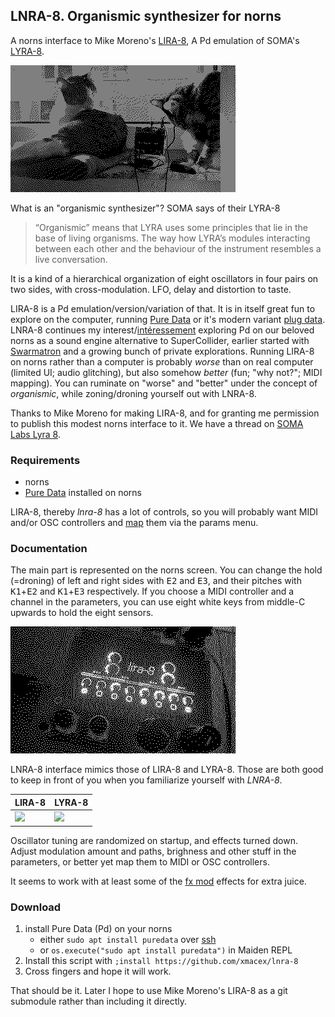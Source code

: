 ## LNRA-8. Organismic synthesizer for norns

A norns interface to Mike Moreno's [LIRA-8](https://github.com/MikeMorenoDSP/LIRA-8), A Pd emulation of SOMA's [LYRA-8](https://somasynths.com/lyra-organismic-synthesizer/).

![lnra-8-ab|720x406](lnra-8-ab.gif)

What is an "organismic synthesizer"? SOMA says of their LYRA-8

> “Organismic” means that LYRA uses some principles that lie in the base of living organisms. The way how LYRA’s modules interacting between each other and the behaviour of the instrument resembles a live conversation.

It is a kind of a hierarchical organization of eight oscillators in four pairs on two sides, with cross-modulation. LFO, delay and distortion to taste.

LIRA-8 is a Pd emulation/version/variation of that. It is in itself great fun to explore on the computer, running [Pure Data](https://llllllll.co/t/puredata-thread/7291) or it's modern variant [plug data](https://plugdata.org/). LNRA-8 continues my interest/[intéressement](https://en.wikipedia.org/wiki/Interessement) exploring Pd on our beloved norns as a sound engine alternative to SuperCollider, earlier started with [Swarmatron](https://llllllll.co/t/swarmatron/60315) and a growing bunch of private explorations. Running LIRA-8 on norns rather than a computer is probably *worse* than on real computer (limited UI; audio glitching), but also somehow *better* (fun; "why not?"; MIDI mapping). You can ruminate on "worse" and "better" under the concept of *organismic*, while zoning/droning yourself out with LNRA-8.

Thanks to Mike Moreno for making LIRA-8, and for granting me permission to publish this modest norns interface to it. We have a thread on [SOMA Labs Lyra 8](https://llllllll.co/t/soma-labs-lyra-8/22513).

### Requirements

- norns
- [Pure Data](https://puredata.info/) installed on norns

LIRA-8, thereby *lnra-8* has a lot of controls, so you will probably want MIDI and/or OSC controllers and [map](https://monome.org/docs/norns/control-clock/#map) them via the params menu.

### Documentation

The main part is represented on the norns screen. You can change the hold (=droning) of left and right sides with <kbd>E2</kbd> and <kbd>E3</kbd>, and their pitches with <kbd>K1</kbd>+<kbd>E2</kbd> and <kbd>K1</kbd>+<kbd>E3</kbd> respectively. If you choose a MIDI controller and a channel in the parameters, you can use eight white keys from middle-C upwards to hold the eight sensors. 

![|720x406](lnra-8.gif)

LNRA-8 interface mimics those of LIRA-8 and LYRA-8. Those are both good to keep in front of you when you familiarize yourself with *LNRA-8*.

| LIRA-8 | LYRA-8 |
|--- | ---|
| ![](https://raw.githubusercontent.com/MikeMorenoAudio/LIRA-8/master/GUI.png) | ![](https://somasynths.com/wp-content/uploads/2021/05/img_2D_0014.png) |

Oscillator tuning are randomized on startup, and effects turned down. Adjust modulation amount and paths, brighness and other stuff in the parameters, or better yet map them to MIDI or OSC controllers.

It seems to work with at least some of the [fx mod](https://llllllll.co/t/fx-mod/62726) effects for extra juice.

### Download

1. install Pure Data (Pd) on your norns
   - either `sudo apt install puredata` over [ssh](https://monome.org/docs/norns/advanced-access/#ssh)
   - or `os.execute("sudo apt install puredata")` in Maiden REPL
2. Install this script with `;install https://github.com/xmacex/lnra-8`
3. Cross fingers and hope it will work.

That should be it. Later I hope to use Mike Moreno's LIRA-8 as a git submodule rather than including it directly.

